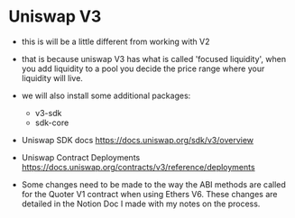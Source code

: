 # Uniswap V3

- this is will be a little different from working with V2
- that is because uniswap V3 has what is called 'focused liquidity', when you add liquidity to a pool you decide the price range where your liquidity will live.

- we will also install some additional packages:
    - v3-sdk
    - sdk-core

- Uniswap SDK docs
https://docs.uniswap.org/sdk/v3/overview

- Uniswap Contract Deployments
https://docs.uniswap.org/contracts/v3/reference/deployments

- Some changes need to be made to the way the ABI methods are called for the Quoter V1 contract when using Ethers V6. These changes are detailed in the Notion Doc I made with my notes on the process.
